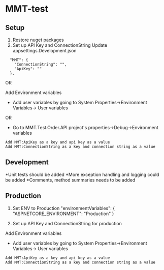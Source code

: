 # MMT-test

Setup
--------------------------
1. Restore nuget packages
2. Set up API Key and ConnectionString
Update appsettings.Development.json
```
  "MMT": {
    "ConnectionString": "",
    "ApiKey": ""
  },
```
OR

Add Environment variables
* Add user variables by going to System Properties->Environment Variables-> User variables

OR

* Go to MMT.Test.Order.API project's properties->Debug->Environment variables
```
Add MMT:ApiKey as a key and api key as a value
Add MMT:ConnectionString as a key and connection string as a value 
```

Development
---------------------------

*Unit tests should be added
*More exception handling and logging could be added
*Comments, method summaries needs to be added

Production
----------------------------
1. Set ENV to Production
"environmentVariables": {
        "ASPNETCORE_ENVIRONMENT": "Production"
      }

2. Set up API Key and ConnectionString for production

Add Environment variables
* Add user variables by going to System Properties->Environment Variables-> User variables
```
Add MMT:ApiKey as a key and api key as a value
Add MMT:ConnectionString as a key and connection string as a value 
```
